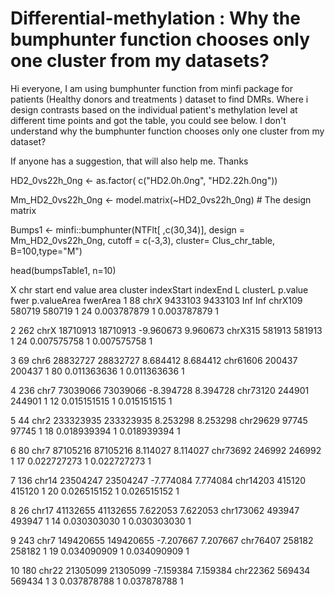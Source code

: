 # Differential-methylation : Why the bumphunter function chooses only one cluster from my datasets?

Hi everyone,
I am using bumphunter function from minfi package for patients (Healthy donors and treatments ) dataset to find DMRs. Where i design contrasts based on the individual patient's methylation level at different time points and got the table, you could see below.  I don't understand why the bumphunter function chooses only one cluster from my dataset?

If anyone has a suggestion, that will also help me.
Thanks

HD2_0vs22h_0ng <- as.factor( c("HD2.0h.0ng", "HD2.22h.0ng"))

Mm_HD2_0vs22h_0ng <- model.matrix(~HD2_0vs22h_0ng) # The design matrix

Bumps1 <- minfi::bumphunter(NTFlt[ ,c(30,34)], design = Mm_HD2_0vs22h_0ng, cutoff = c(-3,3), cluster= Clus_chr_table, B=100,type="M")

head(bumpsTable1, n=10)

 X   chr     start       end     value     area   cluster indexStart indexEnd L clusterL     p.value fwer p.valueArea fwerArea
1 88 chrX 9433103 9433103 Inf Inf chrX109 580719 580719 1 24 0.003787879 1 0.003787879 1

2 262 chrX 18710913 18710913 -9.960673 9.960673 chrX315 581913 581913 1 24 0.007575758 1 0.007575758 1

3 69 chr6 28832727 28832727 8.684412 8.684412 chr61606 200437 200437 1 80 0.011363636 1 0.011363636 1

4 236 chr7 73039066 73039066 -8.394728 8.394728 chr73120 244901 244901 1 12 0.015151515 1 0.015151515 1

5 44 chr2 233323935 233323935 8.253298 8.253298 chr29629 97745 97745 1 18 0.018939394 1 0.018939394 1

6 80 chr7 87105216 87105216 8.114027 8.114027 chr73692 246992 246992 1 17 0.022727273 1 0.022727273 1

7 136 chr14 23504247 23504247 -7.774084 7.774084 chr14203 415120 415120 1 20 0.026515152 1 0.026515152 1

8 26 chr17 41132655 41132655 7.622053 7.622053 chr173062 493947 493947 1 14 0.030303030 1 0.030303030 1

9 243 chr7 149420655 149420655 -7.207667 7.207667 chr76407 258182 258182 1 19 0.034090909 1 0.034090909 1

10 180 chr22 21305099 21305099 -7.159384 7.159384 chr22362 569434 569434 1 3 0.037878788 1 0.037878788 1

